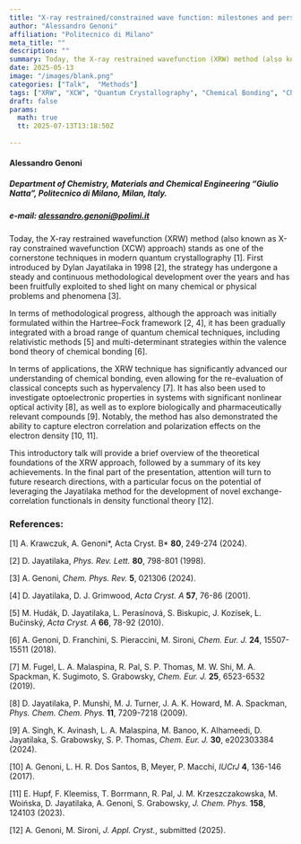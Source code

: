 ```yaml
---
title: "X-ray restrained/constrained wave function: milestones and perspectives"
author: "Alessandro Genoni"
affiliation: "Politecnico di Milano"
meta_title: ""
description: ""
summary: Today, the X-ray restrained wavefunction (XRW) method (also known as X-ray constrained wavefunction (XCW) approach) stands as one of the cornerstone techniques in modern quantum crystallography. First introduced by Dylan Jayatilaka in 1998, the strategy has undergone a steady and continuous methodological development...
date: 2025-05-13
image: "/images/blank.png"
categories: ["Talk",  "Methods"]
tags: ["XRW", "XCW", "Quantum Crystallography", "Chemical Bonding", "Charge Density", "X-ray Diffraction"]
draft: false
params:
  math: true
  tt: 2025-07-13T13:18:50Z
  
---
```


#### Alessandro Genoni

##### Department of Chemistry, Materials and Chemical Engineering “Giulio Natta”, Politecnico di Milano, Milan, Italy.

##### e-mail: alessandro.genoni@polimi.it

Today, the X-ray restrained wavefunction (XRW) method (also known as X-ray constrained wavefunction (XCW) approach) stands as one of the cornerstone techniques in modern quantum crystallography [1]. First introduced by Dylan Jayatilaka in 1998 [2], the strategy has undergone a steady and continuous methodological development over the years and has been fruitfully exploited to shed light on many chemical or physical problems and phenomena [3].

In terms of methodological progress, although the approach was initially formulated within the Hartree–Fock framework [2, 4], it has been gradually integrated with a broad range of quantum chemical techniques, including relativistic methods [5] and multi-determinant strategies within the valence bond theory of chemical bonding [6].

In terms of applications, the XRW technique has significantly advanced our understanding of chemical bonding, even allowing for the re-evaluation of classical concepts such as hypervalency [7]. It has also been used to investigate optoelectronic properties in systems with significant nonlinear optical activity [8], as well as to explore biologically and pharmaceutically relevant compounds [9]. Notably, the method has also demonstrated the ability to capture electron correlation and polarization effects on the electron density [10, 11].

This introductory talk will provide a brief overview of the theoretical foundations of the XRW approach, followed by a summary of its key achievements. In the final part of the presentation, attention will turn to future research directions, with a particular focus on the potential of leveraging the Jayatilaka method for the development of novel exchange-correlation functionals in density functional theory [12].

### References:

[1] A. Krawczuk, A. Genoni*, Acta Cryst. B* **80**, 249-274 (2024).

[2] D. Jayatilaka, *Phys. Rev. Lett.* **80**, 798-801 (1998).

[3] A. Genoni, *Chem. Phys. Rev.* **5**, 021306 (2024).

[4] D. Jayatilaka, D. J. Grimwood, *Acta Cryst. A* **57**, 76-86 (2001).

[5] M. Hudák, D. Jayatilaka, L. Perasínová, S. Biskupic, J. Kozísek, L. Bučinský, *Acta Cryst. A* **66**, 78-92 (2010).

[6] A. Genoni, D. Franchini, S. Pieraccini, M. Sironi, *Chem. Eur. J.* **24**, 15507-15511 (2018).

[7] M. Fugel, L. A. Malaspina, R. Pal, S. P. Thomas, M. W. Shi, M. A. Spackman, K. Sugimoto, S. Grabowsky, *Chem. Eur. J.* **25**, 6523-6532 (2019).

[8] D. Jayatilaka, P. Munshi, M. J. Turner, J. A. K. Howard, M. A. Spackman, *Phys. Chem. Chem. Phys.* **11**, 7209-7218 (2009).

[9] A. Singh, K. Avinash, L. A. Malaspina, M. Banoo, K. Alhameedi, D. Jayatilaka, S. Grabowsky, S. P. Thomas, *Chem. Eur. J.* **30**, e202303384 (2024).

[10] A. Genoni, L. H. R. Dos Santos, B, Meyer, P. Macchi, *IUCrJ* **4**, 136-146 (2017).

[11] E. Hupf, F. Kleemiss, T. Borrmann, R. Pal, J. M. Krzeszczakowska, M. Woińska, D. Jayatilaka, A. Genoni, S. Grabowsky, *J. Chem. Phys.* **158**, 124103 (2023).

[12] A. Genoni, M. Sironi, *J. Appl. Cryst.*, submitted (2025).